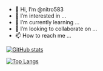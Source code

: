 - 👋 Hi, I’m @nitro583
- 👀 I’m interested in ...
- 🌱 I’m currently learning ...
- 💞️ I’m looking to collaborate on ...
- 📫 How to reach me ...


[![GitHub stats](https://github-readme-stats.vercel.app/api?username=nitro583)](https://github.com/anuraghazra/github-readme-stats)


[![Top Langs](https://github-readme-stats.vercel.app/api/top-langs/?username=nitro583)](https://github.com/anuraghazra/github-readme-stats)

<!---
nitro583/nitro583 is a ✨ special ✨ repository because its `README.md` (this file) appears on your GitHub profile.
You can click the Preview link to take a look at your changes.
--->
